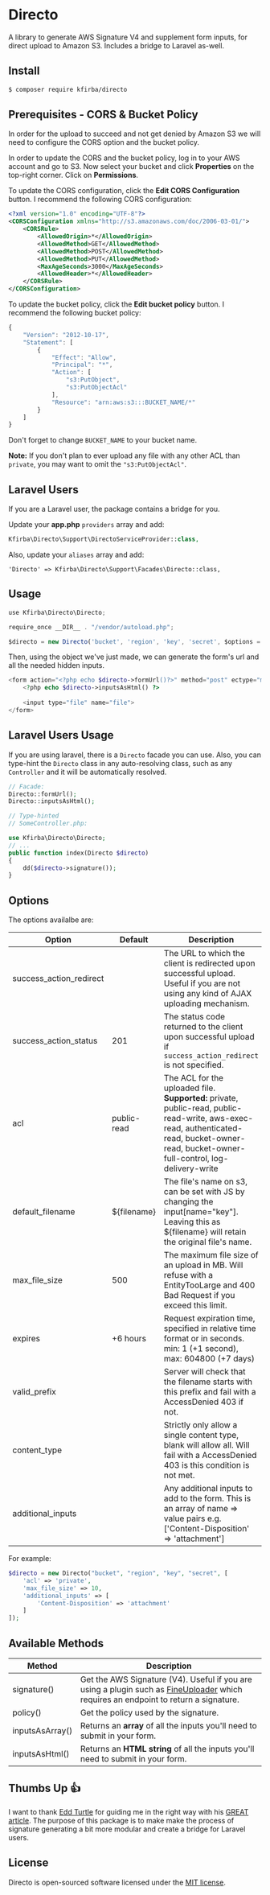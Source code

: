 Directo
=============

A library to generate AWS Signature V4 and supplement form inputs, for direct upload to Amazon S3. Includes a bridge to Laravel as-well.

Install
--------
```bash
$ composer require kfirba/directo
```

Prerequisites - CORS & Bucket Policy
--------
In order for the upload to succeed and not get denied by Amazon S3 we will need to configure the CORS option and the bucket policy.

In order to update the CORS and the bucket policy, log in to your AWS account and go to S3. Now select your bucket and click **Properties** on the top-right corner. Click on **Permissions**.

To update the CORS configuration, click the **Edit CORS Configuration** button. I recommend the following CORS configuration:

```xml
<?xml version="1.0" encoding="UTF-8"?>
<CORSConfiguration xmlns="http://s3.amazonaws.com/doc/2006-03-01/">
    <CORSRule>
        <AllowedOrigin>*</AllowedOrigin>
        <AllowedMethod>GET</AllowedMethod>
        <AllowedMethod>POST</AllowedMethod>
        <AllowedMethod>PUT</AllowedMethod>
        <MaxAgeSeconds>3000</MaxAgeSeconds>
        <AllowedHeader>*</AllowedHeader>
    </CORSRule>
</CORSConfiguration>
```

To update the bucket policy, click the **Edit bucket policy** button. I recommend the following bucket policy:

```js
{
	"Version": "2012-10-17",
	"Statement": [
		{
			"Effect": "Allow",
			"Principal": "*",
			"Action": [
				"s3:PutObject",
				"s3:PutObjectAcl"
			],
			"Resource": "arn:aws:s3:::BUCKET_NAME/*"
		}
	]
}
```

Don't forget to change `BUCKET_NAME` to your bucket name.

**Note:** If you don't plan to ever upload any file with any other ACL than `private`, you may want to omit the `"s3:PutObjectAcl"`.

Laravel Users
--------
If you are a Laravel user, the package contains a bridge for you.

Update your **app.php** `providers` array and add:

```php
Kfirba\Directo\Support\DirectoServiceProvider::class,
```

Also, update your `aliases` array and add:

```
'Directo' => Kfirba\Directo\Support\Facades\Directo::class,
```

Usage
--------
```javascript
use Kfirba\Directo\Directo;

require_once __DIR__ . "/vendor/autoload.php";

$directo = new Directo('bucket', 'region', 'key', 'secret', $options = []);
```

Then, using the object we've just made, we can generate the form's url and all the needed hidden inputs.

```php
<form action="<?php echo $directo->formUrl()?>" method="post" ectype="multipart/form-data">
    <?php echo $directo->inputsAsHtml() ?>
    
    <input type="file" name="file">
</form>
```

Laravel Users Usage
--------
If you are using laravel, there is a `Directo` facade you can use. Also, you can type-hint the `Directo` class in any auto-resolving class, such as any `Controller` and it will be automatically resolved.

```php
// Facade:
Directo::formUrl();
Directo::inputsAsHtml();

// Type-hinted
// SomeController.php:

use Kfirba\Directo\Directo;
// ...
public function index(Directo $directo)
{
    dd($directo->signature());
}
```


Options
--------

The options availalbe are:

| Option            | Default     | Description  |
| ----------------- | ----------- |------------- |
| success_action_redirect    |          | The URL to which the client is redirected upon successful upload. Useful if you are not using any kind of AJAX uploading mechanism. |
| success_action_status    | 201         | The status code returned to the client upon successful upload if `success_action_redirect` is not specified. |
| acl               | public-read     | The ACL for the uploaded file. **Supported:** private, public-read, public-read-write, aws-exec-read, authenticated-read, bucket-owner-read, bucket-owner-full-control, log-delivery-write |
| default_filename  | ${filename} | The file's name on s3, can be set with JS by changing the input[name="key"]. Leaving this as ${filename} will retain the original file's name. |
| max_file_size     | 500         | The maximum file size of an upload in MB. Will refuse with a EntityTooLarge and 400 Bad Request if you exceed this limit. |
| expires           | +6 hours    | Request expiration time, specified in relative time format or in seconds. min: 1 (+1 second), max: 604800 (+7 days) |
| valid_prefix      |             | Server will check that the filename starts with this prefix and fail with a AccessDenied 403 if not. |
| content_type      |             | Strictly only allow a single content type, blank will allow all. Will fail with a AccessDenied 403 is this condition is not met. |
| additional_inputs |             | Any additional inputs to add to the form. This is an array of name => value pairs e.g. ['Content-Disposition' => 'attachment'] |

For example:

```php
$directo = new Directo("bucket", "region", "key", "secret", [
    'acl' => 'private',
    'max_file_size' => 10,
    'additional_inputs' => [
        'Content-Disposition' => 'attachment'
    ]
]);
```

Available Methods
--------

| Method                | Description  |
| --------------------- | ------------ |
| signature()          | Get the AWS Signature (V4). Useful if you are using a plugin such as [FineUploader](http://fineuploader.com/) which requires an endpoint to return a signature. |
| policy()        | Get the policy used by the signature. |
| inputsAsArray()       | Returns an **array** of all the inputs you'll need to submit in your form. |
| inputsAsHtml() | Returns an **HTML string** of all the inputs you'll need to submit in your form. |

Thumbs Up :thumbsup:
--------
I want to thank [Edd Turtle](https://www.designedbyaturtle.co.uk/) for guiding me in the right way with his [GREAT article](https://www.designedbyaturtle.co.uk/2015/direct-upload-to-s3-using-aws-signature-v4-php/). The purpose of this package is to make make the process of signature generating a bit more modular and create a bridge for Laravel users.

License
--------
Directo is open-sourced software licensed under the [MIT license](https://opensource.org/licenses/MIT).
